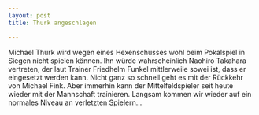 ```yaml
---
layout: post
title: Thurk angeschlagen

---
```


Michael Thurk wird wegen eines Hexenschusses wohl beim Pokalspiel in Siegen nicht spielen können. Ihn würde wahrscheinlich Naohiro Takahara vertreten, der laut Trainer Friedhelm Funkel mittlerweile sowei ist, dass er eingesetzt werden kann. Nicht ganz so schnell geht es mit der Rückkehr von Michael Fink. Aber immerhin kann der Mittelfeldspieler seit heute wieder mit der Mannschaft trainieren. Langsam kommen wir wieder auf ein normales Niveau an verletzten Spielern...


